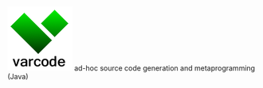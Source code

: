 ![alt text](https://github.com/edefazio/varcode/blob/master/varcode_greenOnWhite.png?raw=true "Ad Hoc Code Generation")
ad-hoc source code generation and metaprogramming (Java)
